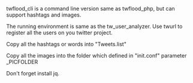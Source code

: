twflood_cli is a command line version same as twflood_php, but can support hashtags and images.

The running environment is same as the tw_user_analyzer. Use twurl to register all the users on you twitter project.

Copy all the hashtags or words into "Tweets.list"

Copy all the images into the folder which defined in "init.conf" parameter _PICFOLDER

Don't forget install jq.
